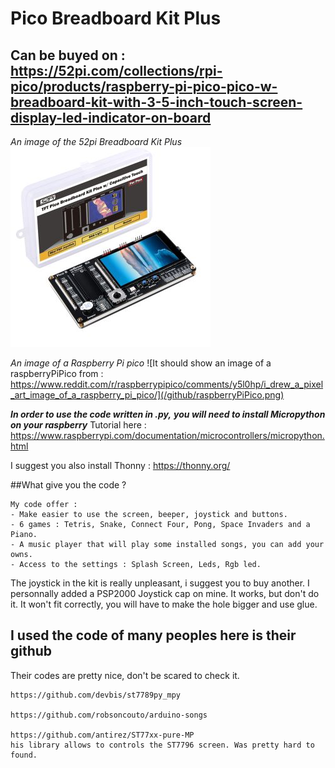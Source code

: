 # Pico Breadboard Kit Plus
## Can be buyed on : https://52pi.com/collections/rpi-pico/products/raspberry-pi-pico-pico-w-breadboard-kit-with-3-5-inch-touch-screen-display-led-indicator-on-board

*An image of the 52pi Breadboard Kit Plus*
![It should show an image of a raspberryPiPico from :](/github/52piBreadboardKit.png)

*An image of a Raspberry Pi pico*
![It should show an image of a raspberryPiPico from : https://www.reddit.com/r/raspberrypipico/comments/y5l0hp/i_drew_a_pixel_art_image_of_a_raspberry_pi_pico/](/github/raspberryPiPico.png)


***In order to use the code written in .py,***
***you will need to install Micropython on your raspberry***
Tutorial here : https://www.raspberrypi.com/documentation/microcontrollers/micropython.html

I suggest you also install Thonny : https://thonny.org/

##What give you the code ?
```
My code offer :
- Make easier to use the screen, beeper, joystick and buttons.
- 6 games : Tetris, Snake, Connect Four, Pong, Space Invaders and a Piano.
- A music player that will play some installed songs, you can add your owns.
- Access to the settings : Splash Screen, Leds, Rgb led.
```

The joystick in the kit is really unpleasant, i suggest you to buy another.
I personnally added a PSP2000 Joystick cap on mine.
It works, but don't do it. It won't fit correctly, you will have to make the hole bigger and use glue.

## I used the code of many peoples here is their github
Their codes are pretty nice, don't be scared to check it.
```
https://github.com/devbis/st7789py_mpy

https://github.com/robsoncouto/arduino-songs

https://github.com/antirez/ST77xx-pure-MP
his library allows to controls the ST7796 screen. Was pretty hard to found.
```
